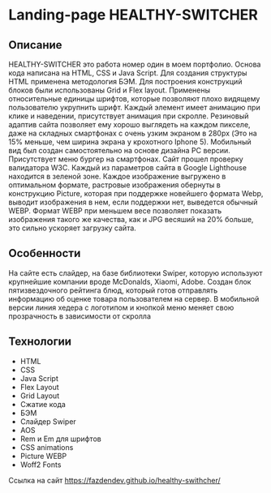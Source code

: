 # Landing-page HEALTHY-SWITCHER

## Описание

HEALTHY-SWITCHER это работа номер один в моем портфолио.
Основа кода написана на HTML, CSS и Java Script. Для создания структуры HTML применена методология БЭМ. Для построения конструкций блоков были использованы Grid и Flex layout. Применены относительные единицы шрифтов, которые позволяют плохо видящему пользователю укрупнить шрифт. Каждый элемент имеет анимацию при клике и наведении, присутствует анимация при скролле. 
Резиновый адаптив сайта позволяет ему хорошо выглядеть на каждом пикселе, даже на складных смартфонах с очень узким экраном в 280px (Это на 15% меньше, чем ширина экрана у крохотного Iphone 5). Мобильный вид был создан самостоятельно на основе дизайна PC версии. Присутствует меню бургер на смартфонах.
Сайт прошел проверку валидатора W3C. Каждый из параметров сайта в Google Lighthouse находится в зеленой зоне. 
Каждое изображение выгружено в оптимальном формате, растровые изображения обернуты в конструкцию Picture, которая при поддержке новейшего формата Webp, выводит изображения в нем, если поддержки нет, выведется обычный WEBP. Формат WEBP при меньшем весе позволяет показать изображения такого же качества, как и JPG весяший на 20% больше, это сильно ускоряет загрузку сайта.


## Особенности

На сайте есть слайдер, на базе библиотеки Swiper, которую используют крупнейшие компании вроде McDonalds, Xiaomi, Adobe. 
Создан блок пятизвездочного рейтинга блюд, который готов отправлять информацию об оценке товара пользователем на сервер.
В мобильной версии линия хедера с логотипом и кнопкой меню меняет свою прозрачность в зависимости от скролла


## Технологии

- HTML
- CSS
- Java Script
- Flex Layout
- Grid Layout
- Сжатие кода
- БЭМ
- Слайдер Swiper
- AOS
- Rem и Em для шрифтов
- CSS animations
- Picture WEBP
- Woff2 Fonts


Ссылка на сайт https://fazdendev.github.io/healthy-swithcher/
